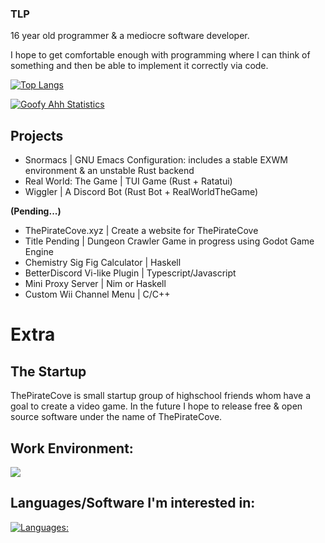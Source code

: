 ### TLP
16 year old programmer & a mediocre software developer. 

I hope to get comfortable enough with programming where I can think of something and then be
able to implement it correctly via code.

[![Top Langs](https://github-readme-stats.vercel.app/api/top-langs/?username=thelinuxpirate&theme=dark)](https://github.com/pinguinoretr0/github-readme-stats)


[![Goofy Ahh Statistics](https://github-readme-stats.vercel.app/api?username=thelinuxpirate&theme=dark)](https://github.com/pinguinoretr0/github-readme-stats)

## Projects
- Snormacs | GNU Emacs Configuration: includes a stable EXWM environment & an unstable Rust backend
- Real World: The Game | TUI Game (Rust + Ratatui)
- Wiggler | A Discord Bot (Rust Bot + RealWorldTheGame)
  
**(Pending...)**

- ThePirateCove.xyz | Create a website for ThePirateCove
- Title Pending | Dungeon Crawler Game in progress using Godot Game Engine
- Chemistry Sig Fig Calculator | Haskell
- BetterDiscord Vi-like Plugin | Typescript/Javascript
- Mini Proxy Server | Nim or Haskell
- Custom Wii Channel Menu | C/C++

# Extra
## The Startup
ThePirateCove is small startup group of highschool friends whom have a goal to create a video game.
In the future I hope to release free & open source software under the name of ThePirateCove.

## Work Environment:
[![](https://skillicons.dev/icons?i=emacs,linux,neovim,discord)](https://skillicons.dev)

## Languages/Software I'm interested in:
[![Languages:](https://skillicons.dev/icons?i=rust,haskell,nim,c,zig,go,elixir,ts,lua&perline=3)](https://skillicons.dev)

